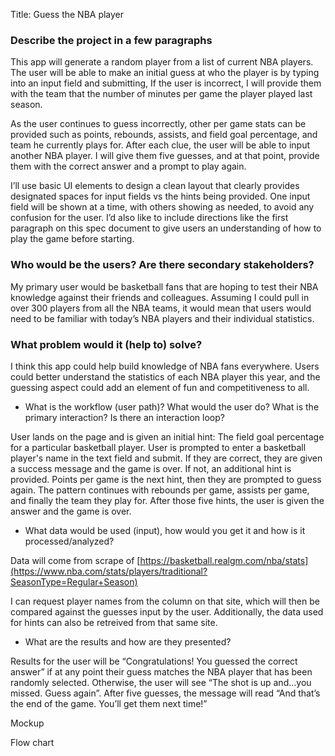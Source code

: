 Title: Guess the NBA player 


### Describe the project in a few paragraphs 

 This app will generate a random player from a list of current NBA players. The user will be able to make an initial guess at who the player is by typing into an input field and submitting, If the user is incorrect, I will provide them with the team that the number of minutes per game the player played last season.  

As the user continues to guess incorrectly, other per game stats can be provided such as points, rebounds, assists, and field goal percentage, and team he currently plays for. After each clue, the user will be able to input another NBA player. I will give them five guesses, and at that point, provide them with the correct answer and a prompt to play again.  

I’ll use basic UI elements to design a clean layout that clearly provides designated spaces for input fields vs the hints being provided. One input field will be shown at a time, with others showing as needed, to avoid any confusion for the user. I’d also like to include directions like the first paragraph on this spec document to give users an understanding of how to play the game before starting. 

### Who would be the users? Are there secondary stakeholders? 

My primary user would be basketball fans that are hoping to test their NBA knowledge against their friends and colleagues. Assuming I could pull in over 300 players from all the NBA teams, it would mean that users would need to be familiar with today’s NBA players and their individual statistics.  

### What problem would it (help to) solve? 

 I think this app could help build knowledge of NBA fans everywhere. Users could better understand the statistics of each NBA player this year, and the guessing aspect could add an element of fun and competitiveness to all. 

- What is the workflow (user path)? What would the user do? What is the primary interaction? Is there an interaction loop? 

User lands on the page and is given an initial hint: The field goal percentage for a particular basketball player. User is prompted to enter a basketball player's name in the text field and submit. If they are correct, they are given a success message and the game is over. If not, an additional hint is provided. Points per game is the next hint, then they are prompted to guess again. The pattern continues with rebounds per game, assists per game, and finally the team they play for. After those five hints, the user is given the answer and the game is over.  

- What data would be used (input), how would you get it and how is it processed/analyzed? 

Data will come from scrape of [https://basketball.realgm.com/nba/stats](https://www.nba.com/stats/players/traditional?SeasonType=Regular+Season)    

I can request player names from the column on that site, which will then be compared against the guesses input by the user. Additionally, the data used for hints can also be retreived from that same site.  

- What are the results and how are they presented?  

 Results for the user will be “Congratulations! You guessed the correct answer” if at any point their guess matches the NBA player that has been randomly selected. Otherwise, the user will see “The shot is up and...you missed. Guess again”. After five guesses, the message will read “And that’s the end of the game. You’ll get them next time!” 

 

Mockup 

 

 

Flow chart 

 

